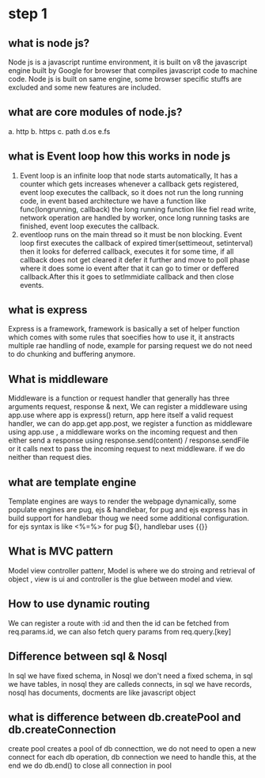 # step 1

## what is node js?

Node js is a javascript runtime environment, it is built on v8 the javascript engine built by Google for browser that compiles javascript code to machine code.
Node js is built on same engine, some browser specific stuffs are excluded and some new features are included.

## what are core modules of node.js?

a. http b. https c. path d.os e.fs

## what is Event loop how this works in node js

1. Event loop is an infinite loop that node starts automatically, It has a counter which gets increases whenever a callback gets registered, event loop executes the callback, so it does not run the long running code, in event based architecture we have a function like func(longrunning, callback) the long running function like fiel read write, network operation are handled by worker, once long running tasks are finished, event loop executes the callback.
2. eventloop runs on the main thread so it must be non blocking.
   Event loop first executes the callback of expired timer(settimeout, setinterval) then it looks for deferred callback, executes it for some time, if all callback does not get cleared it defer it further and move to poll phase where it does some io event after that it can go to timer or deffered callback.After this it goes to setImmidiate callback and then close events.

## what is express

Express is a framework, framework is basically a set of helper function which comes with some rules that soecifies how to use it, it anstracts multiple rae handling of node, example for parsing request we do not need to do chunking and buffering anymore.

## What is middleware

Middleware is a function or request handler that generally has three arguments request, response & next, We can register a middleware using app.use where app is express() return, app here itself a valid request handler, we can do app.get app.post, we register a function as middleware using app.use , a middleware works on the incoming request and then either send a response using response.send(content) / response.sendFile or it calls next to pass the incoming request to next middleware. if we do neither than request dies.

## what are template engine

Template engines are ways to render the webpage dynamically, some populate engines are pug, ejs & handlebar, for pug and ejs express has in build support for handlebar thoug we need some additional configuration.
for ejs syntax is like <%=%> for pug ${}, handlebar uses {{}}

## What is MVC pattern

Model view controller pattenr, Model is where we do stroing and retrieval of object , view is ui and controller is the glue between model and view.

## How to use dynamic routing

We can register a route with :id and then the id can be fetched from req.params.id, we can also fetch query params from req.query.[key]

## Difference between sql & Nosql

In sql we have fixed schema, in Nosql we don't need a fixed schema, in sql we have tables, in nosql they are calleds connects, in sql we have records, nosql has documents, docments are like javascript object

## what is difference between db.createPool and db.createConnection

create pool creates a pool of db connecttion, we do not need to open a new connect for each db operation, db connection we need to handle this, at the end we do db.end() to close all connection in pool
